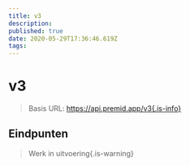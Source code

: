 ```yaml
---
title: v3
description:
published: true
date: 2020-05-29T17:36:46.619Z
tags:
---
```


# v3

> Basis URL: https://api.premid.app/v3{.is-info}


## Eindpunten
> Werk in uitvoering{.is-warning}